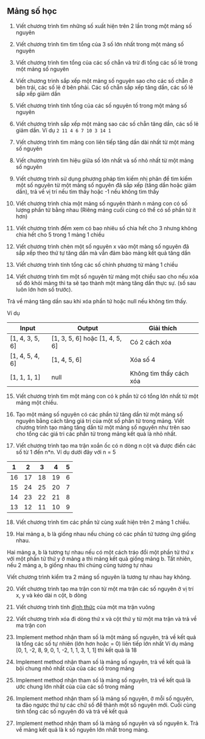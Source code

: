 ## Mảng số học

1. Viết chương trình tìm những số xuất hiện trên 2 lần trong một mảng số nguyên

2. Viết chương trình tìm tìm tổng của 3 số lớn nhất trong một mảng số nguyên

3. Viết chương trình tìm tổng của các số chẵn và trừ đi tổng các số lẻ trong một mảng số nguyên

4. Viết chương trình sắp xếp một mảng số nguyên sao cho các số chẵn ở bên trái, các số lẻ ở bên phải. Các số chẵn sắp xếp tăng dần, các số lẻ sắp xếp giảm dần

5. Viết chương trình tính tổng của các số nguyên tố trong một mảng số nguyên

6. Viết chương trình sắp xếp một mảng sao các số chẵn tăng dần, các số lẻ giảm dần. Ví dụ `2 11 4 6 7 10 3 14 1`

7. Viết chương trình tìm mãng con liên tiếp tăng dần dài nhất từ một mảng số nguyên

8. Viết chương trình tìm hiệu giữa số lớn nhất và số nhỏ nhất từ một mảng số nguyên

9. Viết chương trình sử dụng phương pháp tìm kiếm nhị phân để tìm kiếm một số nguyên từ một mảng số nguyên đã sắp xếp (tăng dần hoặc giảm dần), trả về vị trí nếu tìm thấy hoặc -1 nếu không tìm thấy

10. Viết chương trình chia một mảng số nguyên thành n mảng con có số lượng phần tử bằng nhau (Riêng mảng cuối cùng có thể có số phần tử ít hơn)

11. Viết chương trình đếm xem có bao nhiêu số chia hết cho 3 nhưng không chia hết cho 5 trong 1 mảng 1 chiều

12. Viết chương trình chèn một số nguyên x vào một mảng số nguyên đã sắp xếp theo thứ tự tăng dần mà vẫn đảm bảo mảng kết quả tăng dần

13. Viết chương trình tính tổng các số chính phương từ mảng 1 chiều

14. Viết chương trình tìm một số nguyên từ mảng một chiều sao cho nếu xóa số đó khỏi mảng thì ta sẽ tạo thành một mảng tăng dần thực sự. (số sau luôn lớn hơn số trước). 

Trả về mảng tăng dần sau khi xóa phần tử hoặc null nếu không tìm thấy.

Ví dụ

| Input  | Output | Giải thích |
|----|---|---|
| [1, 4, 3, 5, 6] | [1, 3, 5, 6] hoặc [1, 4, 5, 6]| Có 2 cách xóa |
| [1, 4, 5, 4, 6] | [1, 4, 5, 6] | Xóa số 4 |
| [1, 1, 1, 1] | null | Không tìm thấy cách xóa |

15. Viết chương trình tìm một mảng con có k phần tử có tổng lớn nhất từ một mảng một chiều.

16. Tạo một mảng số nguyên có các phần tử tăng dần từ một mảng số nguyên bằng cách tăng giá trị của một số phần tử trong mảng. Viết chương trình tạo mảng tăng dần từ một mảng số nguyên như trên sao cho tổng các giá tri các phần tử trong mảng kết quả là nhỏ nhất.

17. Viết chương trình tạo ma trận xoắn ốc có n dòng n cột và được điền các số từ 1 đến n*n. Ví dụ dưới đây với n = 5

| 1  | 2  | 3  | 4  | 5 |
|----|----|----|----|---|
| 16 | 17 | 18 | 19 | 6 |
| 15 | 24 | 25 | 20 | 7 |
| 14 | 23 | 22 | 21 | 8 |
| 13 | 12 | 11 | 10 | 9 |

18. Viết chương trình tìm các phần tử cùng xuất hiện trên 2 mảng 1 chiều.

19. Hai mảng a, b là giống nhau nếu chúng có các phần tử tương ứng giống nhau.

Hai mảng a, b là tương tự nhau nếu có một cách tráo đổi một phần tử thứ x với một phần tử thứ y ở mảng a thì mảng kết quả giống mảng b. Tất nhiên, nếu 2 mảng a, b giống nhau thì chúng cũng tương tự nhau

Viết chương trình kiểm tra 2 mảng số nguyên là tương tự nhau hay không.

20. Viết chương trình tạo ma trận con từ một ma trận các số nguyên ở vị trí x, y và kéo dài n cột, b dòng

21. Viết chương trình tính [định thức](https://vi.wikipedia.org/wiki/%C4%90%E1%BB%8Bnh_th%E1%BB%A9c) của một ma trận vuông

22. Viết chương trình xóa đi dòng thứ x và cột thứ y từ một ma trận và trả về ma trận con

23. Implement method nhận tham số là một mảng số nguyên, trả về kết quả là tổng các số tự nhiên (lớn hơn hoặc = 0) liên tiếp lớn nhất
    Ví dụ mảng [0, 1, -2, 8, 9, 0, 1, -2, 1, 1, 3, 1, 1] thì kết quả là 18

24. Implement method nhận tham số là mảng số nguyên, trả về kết quả là bội chung nhỏ nhất của của các số trong mảng

25. Implement method nhận tham số là mảng số nguyên, trả về kết quả là ước chung lớn nhất của của các số trong mảng

26. Implement method nhận tham số là mảng số nguyên, ở mỗi số nguyên, ta đảo ngược thứ tự các chữ số để thành một số nguyên mới. Cuối cùng tính tổng các số nguyên đó và trả về kết quả

27. Implement method nhận tham số là mảng số nguyên và số nguyên k. Trả về mảng kết quả là k số nguyên lớn nhất trong mảng.
